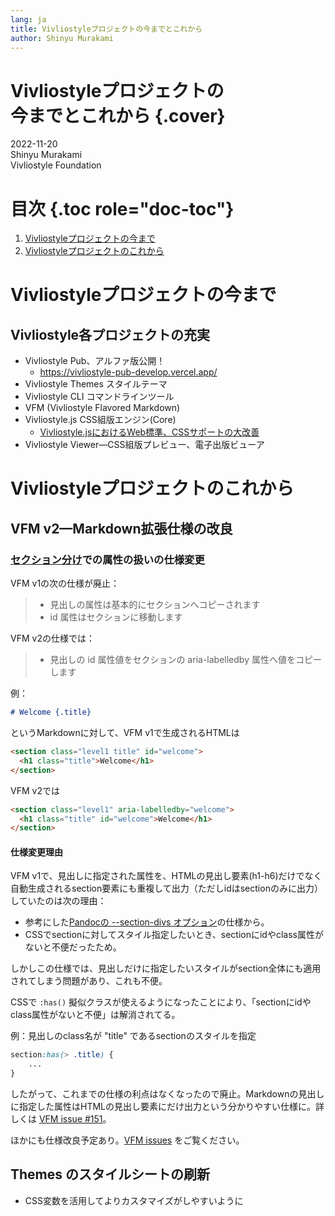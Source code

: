 ```yaml
---
lang: ja
title: Vivliostyleプロジェクトの今までとこれから
author: Shinyu Murakami
---
```


# Vivliostyleプロジェクトの<br>今までとこれから {.cover}

2022-11-20 \
Shinyu Murakami \
Vivliostyle Foundation

# 目次 {.toc role="doc-toc"}

1.  [Vivliostyleプロジェクトの今まで](#vivliostyleプロジェクトの今まで)
1.  [Vivliostyleプロジェクトのこれから](#vivliostyleプロジェクトのこれから)

# Vivliostyleプロジェクトの今まで

## Vivliostyle各プロジェクトの充実

- Vivliostyle Pub、アルファ版公開！
  - https://vivliostyle-pub-develop.vercel.app/
- Vivliostyle Themes スタイルテーマ
- Vivliostyle CLI コマンドラインツール
- VFM (Vivliostyle Flavored Markdown)
- Vivliostyle.js CSS組版エンジン(Core) 
  - [Vivliostyle.jsにおけるWeb標準、CSSサポートの大改善](https://vivliostyle.org/viewer/#src=https://murakamishinyu.github.io/vivliostyle-dev2022autumn/slide.html&spread=false)
- Vivliostyle Viewer—CSS組版プレビュー、電子出版ビューア

# Vivliostyleプロジェクトのこれから

## VFM v2—Markdown拡張仕様の改良

### [セクション分け](https://vivliostyle.github.io/vfm/#/ja/vfm#%E3%82%BB%E3%82%AF%E3%82%B7%E3%83%A7%E3%83%B3%E5%88%86%E3%81%91-sectionization)での属性の扱いの仕様変更

VFM v1の次の仕様が廃止：
> - 見出しの属性は基本的にセクションへコピーされます
> - id 属性はセクションに移動します

VFM v2の仕様では：
> - 見出しの id 属性値をセクションの aria-labelledby 属性へ値をコピーします




例：
```md
# Welcome {.title}
```
というMarkdownに対して、VFM v1で生成されるHTMLは
```html
<section class="level1 title" id="welcome">
  <h1 class="title">Welcome</h1>
</section>
```
VFM v2では
```html
<section class="level1" aria-labelledby="welcome">
  <h1 class="title" id="welcome">Welcome</h1>
</section>
```

#### 仕様変更理由

VFM v1で、見出しに指定された属性を、HTMLの見出し要素(h1-h6)だけでなく自動生成されるsection要素にも重複して出力（ただしidはsectionのみに出力）していたのは次の理由：

- 参考にした[Pandocの --section-divs オプション](https://pandoc.org/MANUAL.html#option--section-divs)の仕様から。
- CSSでsectionに対してスタイル指定したいとき、sectionにidやclass属性がないと不便だったため。

しかしこの仕様では、見出しだけに指定したいスタイルがsection全体にも適用されてしまう問題があり、これも不便。

CSSで `:has()` 擬似クラスが使えるようになったことにより、「sectionにidやclass属性がないと不便」は解消されてる。

例：見出しのclass名が "title" であるsectionのスタイルを指定

```css
section:has(> .title) {
    ...
}
```

したがって、これまでの仕様の利点はなくなったので廃止。Markdownの見出しに指定した属性はHTMLの見出し要素にだけ出力という分かりやすい仕様に。詳しくは [VFM issue #151](https://github.com/vivliostyle/vfm/issues/151)。

ほかにも仕様改良予定あり。[VFM issues](https://github.com/vivliostyle/vfm/issues) をご覧ください。 

## Themes のスタイルシートの刷新

- CSS変数を活用してよりカスタマイズがしやすいように

